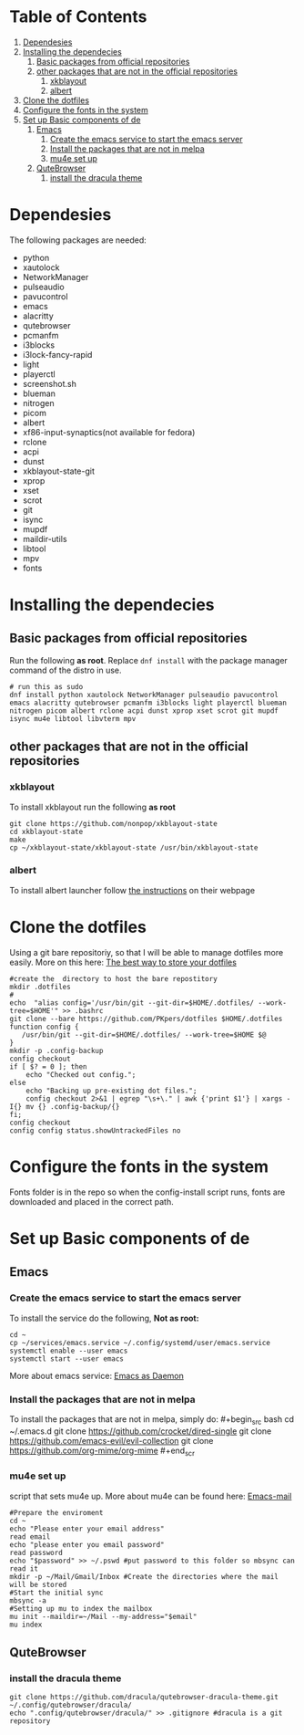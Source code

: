 
# Table of Contents

1.  [Dependesies](#org86f63e5)
2.  [Installing the dependecies](#org471ec30)
    1.  [Basic packages from official repositories](#orgac4ee93)
    2.  [other packages that are not in the official repositories](#org88b6ffe)
        1.  [xkblayout](#orgfb0f02d)
        2.  [albert](#orgd1f7266)
3.  [Clone the dotfiles](#org981122b)
4.  [Configure the fonts in the system](#org63403e3)
5.  [Set up Basic components of de](#orgce78d32)
    1.  [Emacs](#org429d24f)
        1.  [Create the emacs service to start the emacs server](#org643c8c1)
        2.  [Install the packages that are not in melpa](#orgb8a304e)
        3.  [mu4e set up](#orgff81802)
    2.  [QuteBrowser](#org0d951a0)
        1.  [install the dracula theme](#orge91b1ed)


<a id="org86f63e5"></a>

# Dependesies

The following packages are needed: 

-   python
-   xautolock
-   NetworkManager
-   pulseaudio
-   pavucontrol
-   emacs
-   alacritty
-   qutebrowser
-   pcmanfm
-   i3blocks
-   i3lock-fancy-rapid
-   light
-   playerctl
-   screenshot.sh
-   blueman
-   nitrogen
-   picom
-   albert
-   xf86-input-synaptics(not available for fedora)
-   rclone
-   acpi
-   dunst
-   xkblayout-state-git
-   xprop
-   xset
-   scrot
-   git
-   isync
-   mupdf
-   maildir-utils
-   libtool
-   mpv
-   fonts


<a id="org471ec30"></a>

# Installing the dependecies


<a id="orgac4ee93"></a>

## Basic packages from official repositories

Run the following **as root**. Replace `dnf install` with the package manager command of the distro in use.

    # run this as sudo
    dnf install python xautolock NetworkManager pulseaudio pavucontrol emacs alacritty qutebrowser pcmanfm i3blocks light playerctl blueman nitrogen picom albert rclone acpi dunst xprop xset scrot git mupdf isync mu4e libtool libvterm mpv


<a id="org88b6ffe"></a>

## other packages that are not in the official repositories


<a id="orgfb0f02d"></a>

### xkblayout

To install xkblayout run the following **as root**

    git clone https://github.com/nonpop/xkblayout-state
    cd xkblayout-state
    make
    cp ~/xkblayout-state/xkblayout-state /usr/bin/xkblayout-state


<a id="orgd1f7266"></a>

### albert

To install albert launcher follow  [the instructions](https://albertlauncher.github.io/installing/) on their webpage


<a id="org981122b"></a>

# Clone the dotfiles

Using a git bare repositoriy, so that I will be able to manage dotfiles more easily.
More on this here: [The best way to store your dotfiles](https://www.atlassian.com/git/tutorials/dotfiles)

    #create the  directory to host the bare repostitory
    mkdir .dotfiles
    #
    echo  "alias config='/usr/bin/git --git-dir=$HOME/.dotfiles/ --work-tree=$HOME'" >> .bashrc
    git clone --bare https://github.com/PKpers/dotfiles $HOME/.dotfiles
    function config {
       /usr/bin/git --git-dir=$HOME/.dotfiles/ --work-tree=$HOME $@
    }
    mkdir -p .config-backup
    config checkout
    if [ $? = 0 ]; then
        echo "Checked out config.";
    else
        echo "Backing up pre-existing dot files.";
        config checkout 2>&1 | egrep "\s+\." | awk {'print $1'} | xargs -I{} mv {} .config-backup/{}
    fi;
    config checkout
    config config status.showUntrackedFiles no


<a id="org63403e3"></a>

# Configure the fonts in the system

Fonts folder is in the repo so when the config-install script runs, fonts are downloaded and placed in the correct path.


<a id="orgce78d32"></a>

# Set up Basic components of de


<a id="org429d24f"></a>

## Emacs


<a id="org643c8c1"></a>

### Create the emacs service to start the emacs server

To install the service do the following, **Not as root:**

    cd ~
    cp ~/services/emacs.service ~/.config/systemd/user/emacs.service
    systemctl enable --user emacs
    systemctl start --user emacs

More about emacs service: [Emacs as Daemon](https://www.emacswiki.org/emacs/EmacsAsDaemon)


<a id="orgb8a304e"></a>

### Install the packages that are not in melpa

To install the packages that are not in melpa, simply do:
\#+begin<sub>src</sub> bash
cd ~/.emacs.d
git clone <https://github.com/crocket/dired-single>
git clone <https://github.com/emacs-evil/evil-collection>
git clone <https://github.com/org-mime/org-mime>
\#+end<sub>scr</sub>


<a id="orgff81802"></a>

### mu4e set up

script that sets mu4e up. More about mu4e can be found here: [Emacs-mail](https://github.com/daviwil/emacs-from-scratch/blob/629aec3dbdffe99e2c361ffd10bd6727555a3bd3/show-notes/Emacs-Mail-01.org)

    #Prepare the enviroment
    cd ~
    echo "Please enter your email address"
    read email
    echo "please enter you email password"
    read password
    echo "$password" >> ~/.pswd #put password to this folder so mbsync can read it 
    mkdir -p ~/Mail/Gmail/Inbox #Create the directories where the mail will be stored 
    #Start the initial sync
    mbsync -a
    #Setting up mu to index the mailbox
    mu init --maildir=~/Mail --my-address="$email"
    mu index


<a id="org0d951a0"></a>

## QuteBrowser


<a id="orge91b1ed"></a>

### install the dracula theme

    git clone https://github.com/dracula/qutebrowser-dracula-theme.git ~/.config/qutebrowser/dracula/
    echo ".config/qutebrowser/dracula/" >> .gitignore #dracula is a git repository


